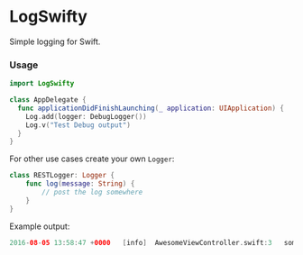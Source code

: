 # LogSwifty

Simple logging for Swift.

### Usage

```swift
import LogSwifty

class AppDelegate {
  func applicationDidFinishLaunching(_ application: UIApplication) {
    Log.add(logger: DebugLogger())
    Log.v("Test Debug output")
  }
}
```

For other use cases create your own `Logger`:

```swift
class RESTLogger: Logger {
    func log(message: String) {
        // post the log somewhere
    }
}
```

Example output:

```swift
2016-08-05 13:58:47 +0000	[info]	AwesomeViewController.swift:3	some stuff to be logged
```
